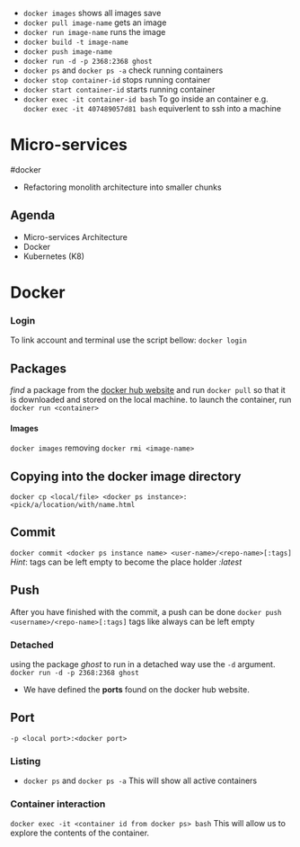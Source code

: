 

- `docker images` shows all images save
- `docker pull image-name` gets an image
- `docker run image-name` runs the image
- `docker build -t image-name` 
- `docker push image-name`
- `docker run -d -p 2368:2368 ghost`
- `docker ps` and `docker ps -a` check running containers
- `docker stop container-id` stops running container
- `docker start container-id` starts running container
- `docker exec -it container-id bash` To go inside an container e.g. `docker exec -it 407489057d81 bash` equiverlent to ssh into a machine 


# Micro-services
#docker
- Refactoring monolith architecture into smaller chunks

## Agenda
- Micro-services Architecture
- Docker
- Kubernetes (K8)

# Docker

### Login
To link account and terminal use the script bellow:
`docker login`

## Packages
*find* a package from the [docker hub website](https://hub.docker.com/) and run `docker pull` so that it is downloaded and stored on the local machine.
to launch the container, run `docker run <container>`

#### Images
`docker images`
removing 
`docker rmi <image-name>`

## Copying into the docker image directory 
`docker cp <local/file> <docker ps instance>:<pick/a/location/with/name.html`

## Commit
`docker commit <docker ps instance name> <user-name>/<repo-name>[:tags]`
*Hint*: tags can be left empty to become the place holder *:latest*
## Push
After you have finished with the commit, a push can be done
`docker push <username>/<repo-name>[:tags]`
tags like always can be left empty 

### Detached
using the package *ghost* to run in a detached way use the `-d` argument.
`docker run -d -p 2368:2368 ghost`
- We have defined the __ports__ found on the docker hub website.
## Port
`-p <local port>:<docker port>`
### Listing
- `docker ps` and `docker ps -a`
This will show all active containers

### Container interaction
`docker exec -it <container id from docker ps> bash`
This will allow us to explore the contents of the container.
